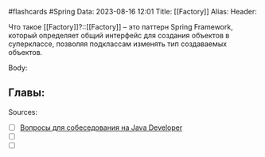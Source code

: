 #flashcards #Spring 
Data: 2023-08-16 12:01
Title: [[Factory]]
Alias:
Header:

Что такое [[Factory]]?::[[Factory]] – это паттерн Spring Framework, который определяет общий интерфейс для создания объектов в суперклассе, позволяя подклассам изменять тип создаваемых объектов.
<!--SR:!2023-11-03,10,330-->



Body:





Главы:
-


Sources:
- [ ] [Вопросы для собеседования на Java Developer](https://github.com/enhorse/java-interview/blob/master/README.md#%D0%9E%D0%9E%D0%9F)
- [ ] []()
- [ ] []()
